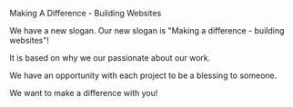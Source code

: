 Making A Difference - Building Websites

We have a new slogan.  Our new slogan is "Making a difference - building websites"!   

It is based on why we our passionate about our work.

We have an opportunity with each project to be a blessing to someone.

We want to make a difference with you!
